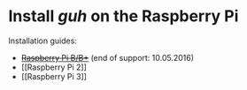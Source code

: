 # Install *guh* on the Raspberry Pi 

Installation guides:

* ~~[Raspberry Pi B/B+](https://github.com/guh/guh/wiki/Raspberry-Pi-1)~~ (end of support: 10.05.2016)
* [[Raspberry Pi 2]]
* [[Raspberry Pi 3]]
